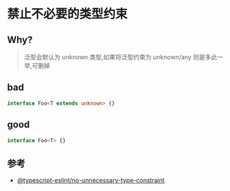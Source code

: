 # 禁止不必要的类型约束

## Why?

> 泛型会默认为 unknown 类型,如果将泛型约束为 unknown/any 则是多此一举,可删掉

## bad

```ts
interface Foo<T extends unknown> {}
```

## good

```ts
interface Foo<T> {}
```

## 参考

- [@typescript-eslint/no-unnecessary-type-constraint](https://typescript-eslint.io/rules/no-unnecessary-type-constraint)
